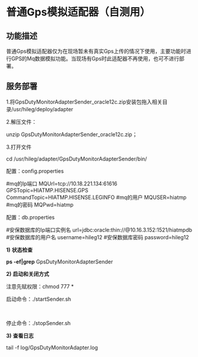 # 普通Gps模拟适配器（自测用）

## 功能描述

普通Gps模拟适配器仅为在现场暂未有真实Gps上传的情况下使用，主要功能时进行GPS的Mq数据模拟功能。当现场有Gps时此适配器不再使用，也可不进行部署。

## 服务部署

1.将GpsDutyMonitorAdapterSender_oracle12c.zip安装包拖入相关目录/usr/hileg/deploy/adapter

2.解压文件：

unzip GpsDutyMonitorAdapterSender_oracle12c.zip；

3.打开文件

cd /usr/hileg/adapter/GpsDutyMonitorAdapterSender/bin/

配置：config.properties

   #mq的Ip端口   MQUrl=tcp://10.18.221.134:61616   GPSTopic=HIATMP.HISENSE.GPS   CommandTopic=HIATMP.HISENSE.LEGINFO   #mq的用户   MQUSER=hiatmp   #mq的密码   MQPwd=hiatmp   

配置：db.properties

   #安保数据库的Ip端口实例名   url=jdbc:oracle:thin://@10.16.3.152:1521/hiatmpdb   #安保数据库的用户名   username=hileg12   #安保数据库密码   password=hileg12   

**1)**  **状态检查**

   **ps   -ef|grep** GpsDutyMonitorAdapterSender   

**2)**  **启动和关闭方式**

注意先赋权限：chmod 777 *

启动命令：./startSender.sh

​                                                  

停止命令：./stopSender.sh

**3)**  **查看日志**

tail -f log/GpsDutyMonitorAdapter.log